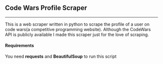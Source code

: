 ## Code Wars Profile Scraper
------------------
This is a web scraper written in python to scrape the profile of a user on code wars(a competitive programming website). Although the CodeWars API is publicly available I made this scraper just for the love of scraping.

#### Requirements
You need **requests** and **BeautifulSoup** to run this script 
